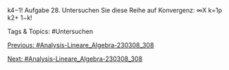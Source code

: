 k4−1!
Aufgabe 28. Untersuchen Sie diese Reihe auf Konvergenz:
 ∞X
k=1p
k2+ 1−k!

   Tags & Topics:
   #Untersuchen

[Previous: #Analysis-Lineare_Algebra-230308_308](Analysis-Lineare_Algebra-230308_308.md)

[Next: #Analysis-Lineare_Algebra-230308_308](Analysis-Lineare_Algebra-230308_308.md)